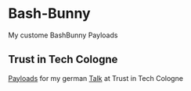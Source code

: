 # Bash-Bunny

My custome BashBunny Payloads

## Trust in Tech Cologne
[Payloads](https://github.com/HanseSecure/Rubber-Ducky/tree/master/awareness/windows10/changeWallpaper
) for my german [Talk](https://hansesecure.de/2020/09/vortrag-bei-trust-in-tech-cologne/) at Trust in Tech Cologne 

